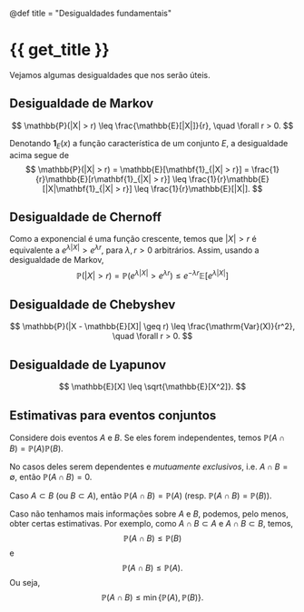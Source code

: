 @def title = "Desigualdades fundamentais"

# {{ get_title }}

Vejamos algumas desigualdades que nos serão úteis.

## Desigualdade de Markov

$$
\mathbb{P}(|X| > r) \leq \frac{\mathbb{E}[|X|]}{r}, \quad \forall r > 0.
$$

Denotando $\mathbf{1}_E(x)$ a função característica de um conjunto $E,$ a desigualdade acima segue de
$$
\mathbb{P}(|X| > r) = \mathbb{E}[\mathbf{1}_{|X| > r}] = \frac{1}{r}\mathbb{E}[r\mathbf{1}_{|X| > r}] \leq \frac{1}{r}\mathbb{E}[|X|\mathbf{1}_{|X| > r}] \leq \frac{1}{r}\mathbb{E}[|X|].
$$

## Desigualdade de Chernoff

Como a exponencial é uma função crescente, temos que $|X| > r$ é equivalente a $e^{\lambda |X|} > e^{\lambda r},$ para $\lambda, r > 0$ arbitrários. Assim, usando a desigualdade de Markov,
$$
    \mathbb{P}(|X| > r) = \mathbb{P}(e^{\lambda |X|} > e^{\lambda r}) \leq e^{-\lambda r}\mathbb{E}\left[ e^{\lambda |X|} \right]
$$


## Desigualdade de Chebyshev

$$
\mathbb{P}(|X - \mathbb{E}[X]| \geq r) \leq \frac{\mathrm{Var}(X)}{r^2}, \quad \forall r > 0.
$$

## Desigualdade de Lyapunov

$$
\mathbb{E}[X] \leq \sqrt{\mathbb{E}[X^2]}.
$$

## Estimativas para eventos conjuntos

Considere dois eventos $A$ e $B.$ Se eles forem independentes, temos $\mathbb{P}(A \cap B) = \mathbb{P}(A)\mathbb{P}(B).$

No casos deles serem dependentes e *mutuamente exclusivos*, i.e. $A \cap B = \emptyset,$ então $\mathbb{P}(A \cap B) = 0.$

Caso $A \subset B$ (ou $B \subset A$), então $\mathbb{P}(A \cap B) = \mathbb{P}(A)$ (resp. $\mathbb{P}(A \cap B) = \mathbb{P}(B)$).

Caso não tenhamos mais informações sobre $A$ e $B,$ podemos, pelo menos, obter certas estimativas. Por exemplo,  como $A \cap B \subset A$ e $A \cap B \subset B,$ temos,
$$
\mathbb{P}(A \cap B) \leq \mathbb{P}(B)
$$
e
$$
\mathbb{P}(A \cap B) \leq \mathbb{P}(A).
$$
Ou seja,
$$
\mathbb{P}(A \cap B) \leq \min\left\{\mathbb{P}(A), \mathbb{P}(B)\right\}.
$$